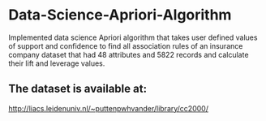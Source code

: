 # Data-Science-Apriori-Algorithm
Implemented data science Apriori algorithm that takes user defined values of support and confidence to find all association rules of an insurance company dataset that had 48 attributes and 5822 records and calculate their lift and leverage values.

## The dataset is available at:
http://liacs.leidenuniv.nl/~puttenpwhvander/library/cc2000/

